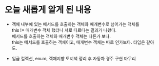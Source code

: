 # 오늘 새롭게 알게 된 내용
* 객체 내부에 있는 메서드를 호출하는 객체와 매개변수로 넘어가는 객체를      
  this != 매개변수 객체 했더니 서로 다르다는 결과가 나왔다.     
  메서드를 호출하는 객체와 매개변수 객체는 다른가 보다.        
  this는 메서드를 호출하는 객체이고, 매개변수 객체는 따로 인가보다. 타입은 같아도.    
  
* 일급 컬랙션, enum, 객체지향 토끼책 정리 후 자동차 경주 구현 마무리  
